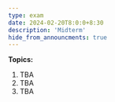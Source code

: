 ```yaml
---
type: exam
date: 2024-02-20T8:0:0+8:30
description: 'Midterm'
hide_from_announcments: true
---
```

**Topics:**
1. TBA
2. TBA
3. TBA
